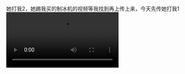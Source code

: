 她打我2，她踢我买的制冰机的视频等我找到再上传上来，今天先传她打我1
<video src="https://github.com/xiaobinliu/ocd/assets/1660130/177fa65f-a71d-4ed9-995d-b72e6724f149"/>





